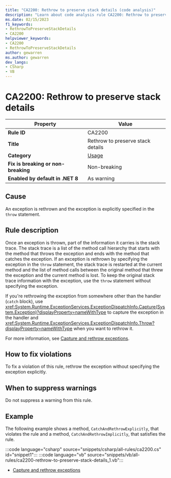 ```yaml
---
title: "CA2200: Rethrow to preserve stack details (code analysis)"
description: "Learn about code analysis rule CA2200: Rethrow to preserve stack details"
ms.date: 02/15/2023
f1_keywords:
- RethrowToPreserveStackDetails
- CA2200
helpviewer_keywords:
- CA2200
- RethrowToPreserveStackDetails
author: gewarren
ms.author: gewarren
dev_langs:
- CSharp
- VB
---
```

# CA2200: Rethrow to preserve stack details

| Property                            | Value                             |
|-------------------------------------|-----------------------------------|
| **Rule ID**                         | CA2200                            |
| **Title**                           | Rethrow to preserve stack details |
| **Category**                        | [Usage](usage-warnings.md)        |
| **Fix is breaking or non-breaking** | Non-breaking                      |
| **Enabled by default in .NET 8**    | As warning                        |

## Cause

An exception is rethrown and the exception is explicitly specified in the `throw` statement.

## Rule description

Once an exception is thrown, part of the information it carries is the stack trace. The stack trace is a list of the method call hierarchy that starts with the method that throws the exception and ends with the method that catches the exception. If an exception is rethrown by specifying the exception in the `throw` statement, the stack trace is restarted at the current method and the list of method calls between the original method that threw the exception and the current method is lost. To keep the original stack trace information with the exception, use the `throw` statement without specifying the exception.

If you're rethrowing the exception from somewhere other than the handler (`catch` block), use <xref:System.Runtime.ExceptionServices.ExceptionDispatchInfo.Capture(System.Exception)?displayProperty=nameWithType> to capture the exception in the handler and <xref:System.Runtime.ExceptionServices.ExceptionDispatchInfo.Throw?displayProperty=nameWithType> when you want to rethrow it.

For more information, see [Capture and rethrow exceptions](../../../standard/exceptions/best-practices-for-exceptions.md#capture-and-rethrow-exceptions).

## How to fix violations

To fix a violation of this rule, rethrow the exception without specifying the exception explicitly.

## When to suppress warnings

Do not suppress a warning from this rule.

## Example

The following example shows a method, `CatchAndRethrowExplicitly`, that violates the rule and a method, `CatchAndRethrowImplicitly`, that satisfies the rule.

:::code language="csharp" source="snippets/csharp/all-rules/ca2200.cs" id="snippet1":::
:::code language="vb" source="snippets/vb/all-rules/ca2200-rethrow-to-preserve-stack-details_1.vb":::

- [Capture and rethrow exceptions](../../../standard/exceptions/best-practices-for-exceptions.md#capture-and-rethrow-exceptions)